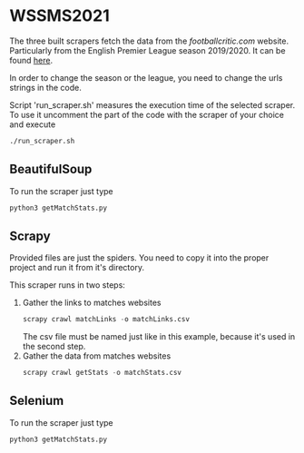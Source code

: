 # WSSMS2021
The three built scrapers fetch the data from the *footballcritic.com* website.
Particularly from the English Premier League season 2019/2020. It can be found [here](https://www.footballcritic.com/premier-league/season-2019-2020/matches/2/21558).

In order to change the season or the league, you need to change the urls strings in the code.

Script 'run_scraper.sh' measures the execution time of the selected scraper.
To use it uncomment the part of the code with the scraper of your choice and execute
```bash
./run_scraper.sh
```

## BeautifulSoup
To run the scraper just type
```python
python3 getMatchStats.py
```

## Scrapy
Provided files are just the spiders. You need to copy it into the proper project and run it from it's directory.

This scraper runs in two steps:
1. Gather the links to matches websites
    ```python
    scrapy crawl matchLinks -o matchLinks.csv
    ```
    The csv file must be named just like in this example, because it's used in the second step.
1. Gather the data from matches websites
    ```python
    scrapy crawl getStats -o matchStats.csv
    ```

## Selenium
To run the scraper just type
```python
python3 getMatchStats.py
```
